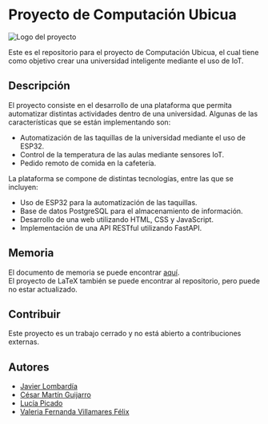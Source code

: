 # Proyecto de Computación Ubicua

![Logo del proyecto](https://github.com/CesarMartin2002/Proyecto-ubicua/blob/ae71068b281bec299fc2720dfbf35dd84001ad65/CODIGO/FRONT/static/images/LOGO.png)

Este es el repositorio para el proyecto de Computación Ubicua, el cual tiene como objetivo crear una universidad inteligente mediante el uso de IoT.

## Descripción

El proyecto consiste en el desarrollo de una plataforma que permita automatizar distintas actividades dentro de una universidad. Algunas de las características que se están implementando son:

- Automatización de las taquillas de la universidad mediante el uso de ESP32.
- Control de la temperatura de las aulas mediante sensores IoT.
- Pedido remoto de comida en la cafetería.

La plataforma se compone de distintas tecnologías, entre las que se incluyen:

- Uso de ESP32 para la automatización de las taquillas.
- Base de datos PostgreSQL para el almacenamiento de información.
- Desarrollo de una web utilizando HTML, CSS y JavaScript.
- Implementación de una API RESTful utilizando FastAPI.

## Memoria
El documento de memoria se puede encontrar [aquí](https://www.overleaf.com/4358141674rwwcsbrsywwx).  
El proyecto de LaTeX también se puede encontrar al repositorio, pero puede no estar actualizado.
## Contribuir

Este proyecto es un trabajo cerrado y no está abierto a contribuciones externas.

## Autores

- [Javier Lombardía](https://github.com/lombaa)
- [César Martín Guijarro](https://github.com/CesarMartin2002)
- [Lucía Picado](https://github.com/LuciaPicado)
- [Valeria Fernanda Villamares Félix](https://github.com/Valeriia632)
